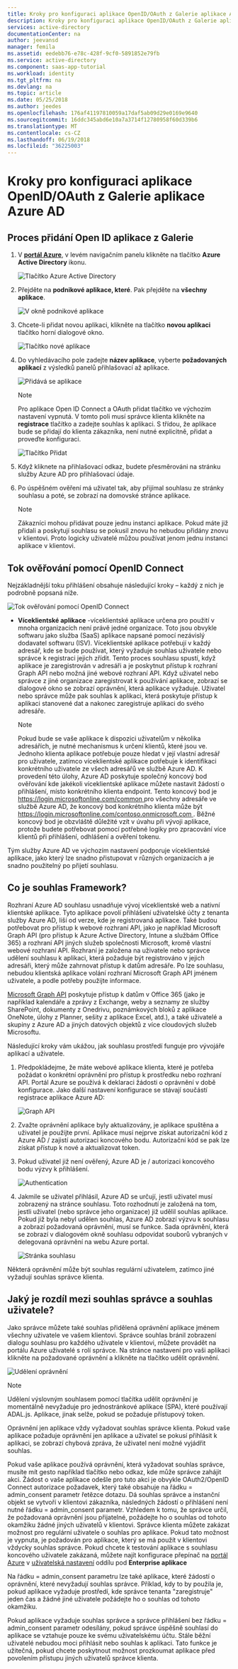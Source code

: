```yaml
---
title: Kroky pro konfiguraci aplikace OpenID/OAuth z Galerie aplikace Azure AD | Microsoft Docs
description: Kroky pro konfiguraci aplikace OpenID/OAuth z Galerie aplikace Azure AD.
services: active-directory
documentationCenter: na
author: jeevansd
manager: femila
ms.assetid: eedebb76-e78c-428f-9cf0-5891852e79fb
ms.service: active-directory
ms.component: saas-app-tutorial
ms.workload: identity
ms.tgt_pltfrm: na
ms.devlang: na
ms.topic: article
ms.date: 05/25/2018
ms.author: jeedes
ms.openlocfilehash: 176af41197810059a17daf5ab09d29e0169e9640
ms.sourcegitcommit: 16ddc345abd6e10a7a3714f12780958f60d339b6
ms.translationtype: MT
ms.contentlocale: cs-CZ
ms.lasthandoff: 06/19/2018
ms.locfileid: "36225003"
---
```

# <a name="steps-to-configure-an-openidoauth-application-from-azure-ad-app-gallery"></a>Kroky pro konfiguraci aplikace OpenID/OAuth z Galerie aplikace Azure AD

## <a name="process-of-open-id-application-addition-from-gallery"></a>Proces přidání Open ID aplikace z Galerie

1. V  **[portál Azure](https://portal.azure.com)**, v levém navigačním panelu klikněte na tlačítko **Azure Active Directory** ikonu. 

    ![Tlačítko Azure Active Directory](./media/openidoauth-tutorial/tutorial_general_01.png)

2. Přejděte na **podnikové aplikace, které**. Pak přejděte na **všechny aplikace**.

    ![V okně podnikové aplikace](./media/openidoauth-tutorial/tutorial_general_02.png)

3. Chcete-li přidat novou aplikaci, klikněte na tlačítko **novou aplikaci** tlačítko horní dialogové okno.

    ![Tlačítko nové aplikace](./media/openidoauth-tutorial/tutorial_general_03.png)

4. Do vyhledávacího pole zadejte **název aplikace**, vyberte **požadovaných aplikací** z výsledků panelů přihlašovací až aplikace.

    ![Přidává se aplikace](./media/openidoauth-tutorial/addfromgallery.png)

    > [!NOTE]
    > Pro aplikace Open ID Connect a OAuth přidat tlačítko ve výchozím nastavení vypnutá. V tomto poli musí správce klienta klikněte na **registrace** tlačítko a zadejte souhlas k aplikaci. S třídou, že aplikace bude se přidají do klienta zákazníka, není nutné explicitně, přidat a proveďte konfiguraci.

    ![Tlačítko Přidat](./media/openidoauth-tutorial/addbutton.png)

5. Když kliknete na přihlašovací odkaz, budete přesměrováni na stránku služby Azure AD pro přihlašovací údaje.

6. Po úspěšném ověření má uživatel tak, aby přijímal souhlasu ze stránky souhlasu a poté, se zobrazí na domovské stránce aplikace.

    > [!NOTE]
    > Zákazníci mohou přidávat pouze jednu instanci aplikace. Pokud máte již přidali a poskytují souhlasu se pokusil znovu ho nebudou přidány znovu v klientovi. Proto logicky uživatelé můžou používat jenom jednu instanci aplikace v klientovi.

## <a name="authentication-flow-using-openid-connect"></a>Tok ověřování pomocí OpenID Connect

Nejzákladnější toku přihlášení obsahuje následující kroky – každý z nich je podrobně popsaná níže.

![Tok ověřování pomocí OpenID Connect](./media/openidoauth-tutorial/authenticationflow.png)

* **Víceklientské aplikace** -víceklientské aplikace určena pro použití v mnoha organizacích není právě jedné organizace. Toto jsou obvykle softwaru jako služba (SaaS) aplikace napsané pomocí nezávislý dodavatel softwaru (ISV). Víceklientské aplikace potřebují v každý adresář, kde se bude používat, který vyžaduje souhlas uživatele nebo správce k registraci jejich zřídit. Tento proces souhlasu spustí, když aplikace je zaregistrován v adresáři a je poskytnut přístup k rozhraní Graph API nebo možná jiné webové rozhraní API. Když uživatel nebo správce z jiné organizace zaregistrovat k používání aplikace, zobrazí se dialogové okno se zobrazí oprávnění, která aplikace vyžaduje. Uživatel nebo správce může pak souhlas k aplikaci, která poskytuje přístup k aplikaci stanovené dat a nakonec zaregistruje aplikaci do svého adresáře.

    > [!NOTE]
    > Pokud bude se vaše aplikace k dispozici uživatelům v několika adresářích, je nutné mechanismus k určení klientů, které jsou ve. Jednoho klienta aplikace potřebuje pouze hledat v její vlastní adresář pro uživatele, zatímco víceklientské aplikace potřebuje k identifikaci konkrétního uživatele ze všech adresářů ve službě Azure AD. K provedení této úlohy, Azure AD poskytuje společný koncový bod ověřování kde jakékoli víceklientské aplikace můžete nastavit žádostí o přihlášení, místo konkrétního klienta endpoint. Tento koncový bod je [ https://login.microsoftonline.com/common ](https://login.microsoftonline.com/common) pro všechny adresáře ve službě Azure AD, že koncový bod konkrétního klienta může být [ https://login.microsoftonline.com/contoso.onmicrosoft.com ](https://login.microsoftonline.com/contoso.onmicrosoft.com). Běžné koncový bod je obzvláště důležité vzít v úvahu při vývoji aplikace, protože budete potřebovat pomocí potřebné logiky pro zpracování více klientů při přihlášení, odhlášení a ověření tokenu.

Tým služby Azure AD ve výchozím nastavení podporuje víceklientské aplikace, jako který lze snadno přistupovat v různých organizacích a je snadno použitelný po přijetí souhlasu.

## <a name="what-is-consent-framework"></a>Co je souhlas Framework?

Rozhraní Azure AD souhlasu usnadňuje vývoj víceklientské web a nativní klientské aplikace. Tyto aplikace povolí přihlášení uživatelské účty z tenanta služby Azure AD, liší od verze, kde je registrovaná aplikace. Také budou potřebovat pro přístup k webové rozhraní API, jako je například Microsoft Graph API (pro přístup k Azure Active Directory, Intune a službám Office 365) a rozhraní API jiných služeb společnosti Microsoft, kromě vlastní webové rozhraní API. Rozhraní je založena na uživatele nebo správce udělení souhlasu k aplikaci, která požaduje být registrováno v jejich adresáři, který může zahrnovat přístup k datům adresáře. Po lze souhlasu, nebudou klientská aplikace volání rozhraní Microsoft Graph API jménem uživatele, a podle potřeby použijte informace.

[Microsoft Graph API](https://graph.microsoft.io/) poskytuje přístup k datům v Office 365 (jako je například kalendáře a zprávy z Exchange, weby a seznamy ze služby SharePoint, dokumenty z Onedrivu, poznámkových bloků z aplikace OneNote, úlohy z Planner, sešity z aplikace Excel, atd.), a také uživatelé a skupiny z Azure AD a jiných datových objektů z více cloudových služeb Microsoftu.

Následující kroky vám ukážou, jak souhlasu prostředí funguje pro vývojáře aplikací a uživatele.

1. Předpokládejme, že máte webové aplikace klienta, které je potřeba požádat o konkrétní oprávnění pro přístup k prostředku nebo rozhraní API. Portál Azure se používá k deklaraci žádosti o oprávnění v době konfigurace. Jako další nastavení konfigurace se stávají součástí registrace aplikace Azure AD:

    ![Graph API](./media/openidoauth-tutorial/graphapi.png)

2. Zvažte oprávnění aplikace byly aktualizovány, je aplikace spuštěna a uživatel je použijte první. Aplikace musí nejprve získat autorizační kód z Azure AD / zajistí autorizaci koncového bodu. Autorizační kód se pak lze získat přístup k nové a aktualizovat token.

3. Pokud uživatel již není ověřený, Azure AD je / autorizaci koncového bodu výzvy k přihlášení.

    ![Authentication](./media/openidoauth-tutorial/authentication.png)

4. Jakmile se uživatel přihlásil, Azure AD se určují, jestli uživatel musí zobrazený na stránce souhlasu. Toto rozhodnutí je založená na tom, jestli uživatel (nebo správce jeho organizace) již udělil souhlas aplikace. Pokud již byla nebyl udělen souhlas, Azure AD zobrazí výzvu k souhlasu a zobrazí požadovaná oprávnění, musí se funkce. Sada oprávnění, která se zobrazí v dialogovém okně souhlasu odpovídat souborů vybraných v delegovaná oprávnění na webu Azure portal.

    ![Stránka souhlasu](./media/openidoauth-tutorial/consentpage.png)

Některá oprávnění může být souhlas regulární uživatelem, zatímco jiné vyžadují souhlas správce klienta.

## <a name="whats-the-difference-between-admin-consent-and-user-consent"></a>Jaký je rozdíl mezi souhlas správce a souhlas uživatele?

Jako správce můžete také souhlas přidělená oprávnění aplikace jménem všechny uživatele ve vašem klientovi. Správce souhlas bránil zobrazení dialogu souhlasu pro každého uživatele v klientovi, můžete provádět na portálu Azure uživatelé s rolí správce. Na stránce nastavení pro vaši aplikaci klikněte na požadované oprávnění a klikněte na tlačítko udělit oprávnění.

![Udělení oprávnění](./media/openidoauth-tutorial/grantpermission.png)

> [!NOTE]
> Udělení výslovným souhlasem pomocí tlačítka udělit oprávnění je momentálně nevyžaduje pro jednostránkové aplikace (SPA), které používají ADAL.js. Aplikace, jinak selže, pokud se požaduje přístupový token.

Oprávnění jen aplikace vždy vyžadovat souhlas správce klienta. Pokud vaše aplikace požaduje oprávnění jen aplikace a uživatel se pokusí přihlásit k aplikaci, se zobrazí chybová zpráva, že uživatel není možné vyjádřit souhlas.

Pokud vaše aplikace používá oprávnění, která vyžadovat souhlas správce, musíte mít gesto například tlačítko nebo odkaz, kde může správce zahájit akci. Žádost o vaše aplikace odešle pro tuto akci je obvykle OAuth2/OpenID Connect autorizace požadavek, který také obsahuje na řádku = admin_consent parametr řetězce dotazu. Dá souhlas správce a instanční objekt se vytvoří v klientovi zákazníka, následných žádostí o přihlášení není nutné řádku = admin_consent parametr. Vzhledem k tomu, že správce určil, že požadovaná oprávnění jsou přijatelné, požádejte ho o souhlas od tohoto okamžiku žádné jiných uživatelů v klientovi. Správce klienta můžete zakázat možnost pro regulární uživatele o souhlas pro aplikace. Pokud tato možnost je vypnuta, je požadován pro aplikace, který se má použít v klientovi vždycky souhlas správce. Pokud chcete k testování aplikace s souhlasu koncového uživatele zakázaná, můžete najít konfigurace přepínač na [portál Azure](https://portal.azure.com/) v [uživatelská nastavení](https://portal.azure.com/#blade/Microsoft_AAD_IAM/StartboardApplicationsMenuBlade/UserSettings/menuId/) oddílu pod **Enterprise aplikace**

Na řádku = admin_consent parametru lze také aplikace, které žádostí o oprávnění, které nevyžadují souhlas správce. Příklad, kdy to by použila je, pokud aplikace vyžaduje prostředí, kde správce tenanta "zaregistruje" jeden čas a žádné jiné uživatele požádejte ho o souhlas od tohoto okamžiku.

Pokud aplikace vyžaduje souhlas správce a správce přihlášení bez řádku = admin_consent parametr odesílány, pokud správce úspěšně souhlasí do aplikace se vztahuje pouze ke svému uživatelskému účtu. Stále běžní uživatelé nebudou moci přihlásit nebo souhlas k aplikaci. Tato funkce je užitečná, pokud chcete poskytnout možnost prozkoumat aplikace před povolením přístupu jiných uživatelů správce klienta.